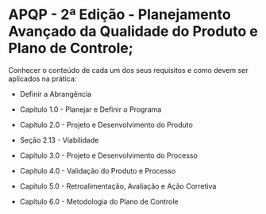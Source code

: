 # APQP - 2ª Edição - Planejamento Avançado da Qualidade do Produto e Plano de Controle;

Conhecer o conteúdo de cada um dos seus requisitos e como devem ser aplicados na prática:

- Definir a Abrangência

- Capítulo 1.0 - Planejar e Definir o Programa

- Capítulo 2.0 - Projeto e Desenvolvimento do Produto

- Seção 2.13 - Viabilidade

- Capítulo 3.0 - Projeto e Desenvolvimento do Processo

- Capítulo 4.0 - Validação do Produto e Processo

- Capítulo 5.0 - Retroalimentação, Avaliação e Ação Corretiva

- Capítulo 6.0 - Metodologia do Plano de Controle
